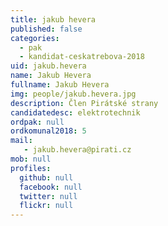 ```yaml
---
title: jakub hevera
published: false
categories:
  - pak
  - kandidat-ceskatrebova-2018
uid: jakub.hevera
name: Jakub Hevera
fullname: Jakub Hevera
img: people/jakub.hevera.jpg
description: Člen Pirátské strany
candidatedesc: elektrotechnik
ordpak: null
ordkomunal2018: 5
mail:
   - jakub.hevera@pirati.cz
mob: null
profiles:
  github: null
  facebook: null
  twitter: null
  flickr: null
---
```



